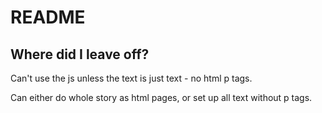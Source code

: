 # README

## Where did I leave off?

Can't use the js unless the text is just text - no html p tags.

Can either do whole story as html pages, or set up all text without p tags.
